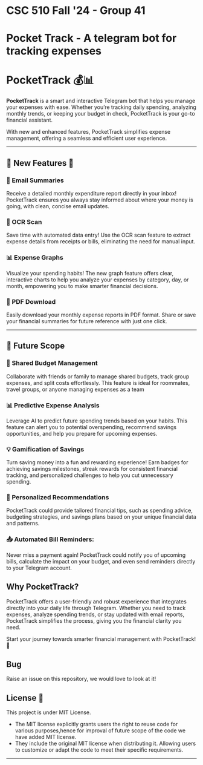 # CSC 510 Fall '24 - Group 41
# Pocket Track - A telegram bot for tracking expenses 

# PocketTrack 💰📊  
**PocketTrack** is a smart and interactive Telegram bot that helps you manage your expenses with ease. Whether you’re tracking daily spending, analyzing monthly trends, or keeping your budget in check, PocketTrack is your go-to financial assistant.  

With new and enhanced features, PocketTrack simplifies expense management, offering a seamless and efficient user experience.  

---

## 🌟 New Features 🌟  

### 📧 Email Summaries  
Receive a detailed monthly expenditure report directly in your inbox! PocketTrack ensures you always stay informed about where your money is going, with clean, concise email updates.

### 📸 OCR Scan  
Save time with automated data entry! Use the OCR scan feature to extract expense details from receipts or bills, eliminating the need for manual input.  

### 📊 Expense Graphs  
 Visualize your spending habits! The new graph feature offers clear, interactive charts to help you analyze your expenses by category, day, or month, empowering you to make smarter financial decisions.  

### 📄 PDF Download  
Easily download your monthly expense reports in PDF format. Share or save your financial summaries for future reference with just one click.  

---

## 🚀 Future Scope  

### 📌 Shared Budget Management  
Collaborate with friends or family to manage shared budgets, track group expenses, and split costs effortlessly. This feature is ideal for roommates, travel groups, or anyone managing expenses as a team

### 📊 Predictive Expense Analysis  
Leverage AI to predict future spending trends based on your habits. This feature can alert you to potential overspending, recommend savings opportunities, and help you prepare for upcoming expenses.

### 💡 Gamification of Savings  
Turn saving money into a fun and rewarding experience! Earn badges for achieving savings milestones, streak rewards for consistent financial tracking, and personalized challenges to help you cut unnecessary spending.

### 🎉 Personalized Recommendations  
PocketTrack could provide tailored financial tips, such as spending advice, budgeting strategies, and savings plans based on your unique financial data and patterns.

### 📤 Automated Bill Reminders: 
Never miss a payment again! PocketTrack could notify you of upcoming bills, calculate the impact on your budget, and even send reminders directly to your Telegram account.

## Why PocketTrack?  
PocketTrack offers a user-friendly and robust experience that integrates directly into your daily life through Telegram. Whether you need to track expenses, analyze spending trends, or stay updated with email reports, PocketTrack simplifies the process, giving you the financial clarity you need.

Start your journey towards smarter financial management with PocketTrack! 🚀 





## Bug
Raise an issue on this repository, we would love to look at it!

## License 📃
This project is under MIT License.
- The MIT license explicitly grants users the right to reuse code for various purposes,hence for improval of future scope of the code we have added MIT license.
- They include the original MIT license when distributing it. Allowing users to customize or adapt the code to meet their specific requirements.


---  
```
